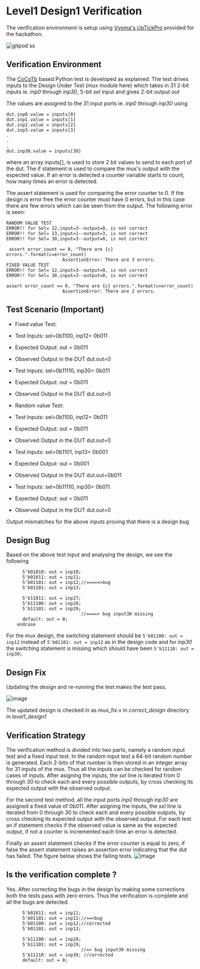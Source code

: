 # Level1 Design1 Verification

The verification environment is setup using [Vyoma's UpTickPro](https://vyomasystems.com) provided for the hackathon.

![gitpod ss](https://user-images.githubusercontent.com/41202066/181937178-374e21a3-f30e-486f-a09d-220c3854a903.png)

## Verification Environment

The [CoCoTb](https://www.cocotb.org/) based Python test is developed as explained. The test drives inputs to the Design Under Test (mux module here) which takes in 31 2-bit inputs ie. *inp0* through *inp30*, 5-bit *sel* input and gives 2-bit output *out*

The values are assigned to the 31 input ports ie. *inp0* through *inp30* using 
```
dut.inp0.value = inputs[0]
dut.inp1.value = inputs[1]
dut.inp2.value = inputs[2]
dut.inp3.value = inputs[3]
.
.
.
dut.inp30.value = inputs[30]
```
where an array inputs[], is used to store 2 bit values to send to each port of the dut.
The if statement is used to compare the mux's output with the expected value. If an error is detected a counter variable starts to count, how many times an error is detected.

The assert statement is used for comparing the error counter to 0.
If the design is error free the error counter must have 0 errors, but in this case there are few errors which can be seen from the output.
The following error is seen:
```
RANDOM VALUE TEST
ERROR!! for Sel= 12,input=3--output=0, is not correct
ERROR!! for Sel= 13,input=1--output=3, is not correct
ERROR!! for Sel= 30,input=3--output=0, is not correct

 assert error_count == 0, "There are {c} errors.".format(c=error_count)
                     AssertionError: There are 3 errors.
FIXED VALUE TEST
ERROR!! for Sel= 12,input=3--output=0, is not correct
ERROR!! for Sel= 30,input=3--output=0, is not correct   

assert error_count == 0, "There are {c} errors.".format(c=error_count)
                     AssertionError: There are 2 errors.
```
## Test Scenario **(Important)**
- Fixed value Test:
- Test Inputs: sel=0b1100, inp12= 0b011 
- Expected Output: out = 0b011 
- Observed Output in the DUT dut.out=0

- Test Inputs: sel=0b11110, inp30= 0b011 
- Expected Output: out = 0b011 
- Observed Output in the DUT dut.out=0

- Random value Test:
- Test Inputs: sel=0b1100, inp12= 0b011 
- Expected Output: out = 0b011 
- Observed Output in the DUT dut.out=0

- Test Inputs: sel=0b1101, inp13= 0b001 
- Expected Output: out = 0b001 
- Observed Output in the DUT dut.out=0b011

- Test Inputs: sel=0b11110, inp30= 0b011 
- Expected Output: out = 0b011 
- Observed Output in the DUT dut.out=0


Output mismatches for the above inputs proving that there is a design bug

## Design Bug
Based on the above test input and analysing the design, we see the following

```
      5'b01010: out = inp10;
      5'b01011: out = inp11;
      5'b01101: out = inp12;//=====>bug
      5'b01101: out = inp13;
```
```
      5'b11011: out = inp27;
      5'b11100: out = inp28;
      5'b11101: out = inp29;
                            //====> bug input30 missing
      default: out = 0;
    endcase
```
For the mux design, the switching statement should be ``5'b01100: out = inp12`` instead of ``5'b01101: out = inp12`` as in the design code and for *inp30* the switching statement is missing which should have been ``5'b11110: out = inp30;``

## Design Fix
Updating the design and re-running the test makes the test pass.

![image](https://user-images.githubusercontent.com/110148281/181670763-3f9b1bf1-decd-4abc-94e1-606e0ab0bccf.png)


The updated design is checked in as mux_fix.v in *correct_design* directory in *level1_design1*

## Verification Strategy
The verification method is divided into two parts, namely a random input test and a fixed input test.
In the random input test a 64-bit random number is generated. Each 2-bits of that number is then stored in an integer array for 31 inputs of the mux. Thus all the inputs can be checked for random cases of inputs. After asigning the inputs, the *sel* line is iterated from 0 through 30 to check each and every possible outputs, by cross checking its expected output with the observed output.

For the second test method, all the input ports *inp0* through *inp30* are assigned a fixed value of 0b011. After asigning the inputs, the *sel* line is iterated from 0 through 30 to check each and every possible outputs, by cross checking its expected output with the observed output.
For each test an if statement checks if the observed value is same as the expected output, if not a counter is incremented each time an error is detected. 

Finally an assert statement checks if the error counter is equal to zero, if false the assert statement raises an assertion error indicating that the dut has failed. The figure below shows the failing tests.
![image](https://user-images.githubusercontent.com/110148281/181673873-cfe38a9f-b962-4385-8fa1-e6618a602b89.png)

## Is the verification complete ?
Yes.
After correcting the bugs in the design by making some corrections 
both the tests pass with zero errors. Thus the verification is complete and all the bugs are detected.
```
      5'b01011: out = inp11;
      5'b01101: out = inp12;//==>bug
      5'b01100: out = inp12;//corrected
      5'b01101: out = inp13;
```
```
      5'b11100: out = inp28;
      5'b11101: out = inp29;
                            //=> bug input30 missing
      5'b11110: out = inp30; //corrected
      default: out = 0;
```
